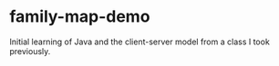 # family-map-demo
Initial learning of Java and the client-server model from a class I took previously.
